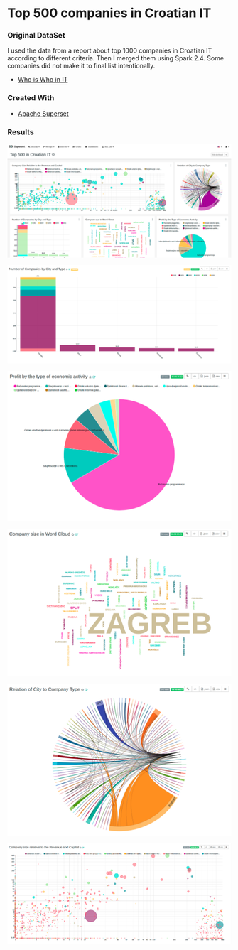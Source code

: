 
Top 500 companies in Croatian IT
=======================================================



### Original DataSet

I used the data from a report about top 1000 companies in Croatian IT according to different criteria.
Then I merged them using Spark 2.4. Some companies did not make it to final list intentionally. 

* [Who is Who in IT](https://whoiswhoinit.com/novosti/29-najboljih-1000-hrvatskih-visoko-tehnoloskih-tvrtki-po-kriteriju-kapitala-i-rezervi)


### Created With

* [Apache Superset](https://superset.incubator.apache.org/)


### Results

![Top 500 Dashboard - Matko Soric](https://raw.githubusercontent.com/matkosoric/Data-Visualizations/master/Superset/Top500/1.dashboard.png?raw=true "Top 500 Dashboard - Matko Soric")

![Number of companies by City and Type - Matko Soric](https://raw.githubusercontent.com/matkosoric/Data-Visualizations/master/Superset/Top500/2.companies_by_city.png?raw=true "Number of companies by City and Type - Matko Soric")

![Profit by Company Type - Matko Soric](https://raw.githubusercontent.com/matkosoric/Data-Visualizations/master/Superset/Top500/3.profit_by_type.png?raw=true "Profit by Company Type - Matko Soric")

![Company size in word cloud - Matko Soric](https://raw.githubusercontent.com/matkosoric/Data-Visualizations/master/Superset/Top500/4.size_word_cloud.png?raw=true "Company size in word cloud - Matko Soric")

![Relation of Company and City - Matko Soric](https://raw.githubusercontent.com/matkosoric/Data-Visualizations/master/Superset/Top500/5.city_to_company_type.png?raw=true "Relation of Company and City - Matko Soric")

![Company size - Matko Soric](https://raw.githubusercontent.com/matkosoric/Data-Visualizations/master/Superset/Top500/6.company_size.png?raw=true "Company size - Matko Soric")

